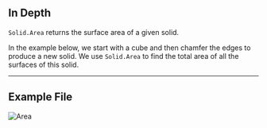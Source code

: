 ## In Depth
`Solid.Area` returns the surface area of a given solid.

In the example below, we start with a cube and then chamfer the edges to produce a new solid. We use `Solid.Area` to find the total area of all the surfaces of this solid.

___
## Example File

![Area](./Autodesk.DesignScript.Geometry.Solid.Area_img.jpg)

